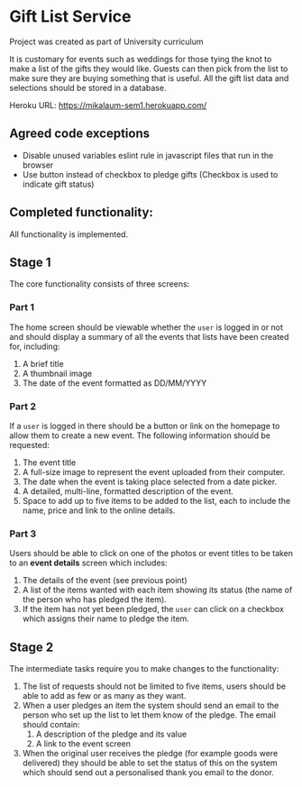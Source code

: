 # Gift List Service
Project was created as part of University curriculum

It is customary for events such as weddings for those tying the knot to make a list of the gifts they would like. Guests can then pick from the list to make sure they are buying something that is useful. All the gift list data and selections should be stored in a database.

Heroku URL: https://mikalaum-sem1.herokuapp.com/

## Agreed code exceptions

- Disable unused variables eslint rule in javascript files that run in the browser
- Use button instead of checkbox to pledge gifts (Checkbox is used to indicate gift status)

## Completed functionality:

All functionality is implemented.

## Stage 1

The core functionality consists of three screens:

### Part 1

The home screen should be viewable whether the `user` is logged in or not and should display a summary of all the events that lists have been created for, including:

1. A brief title
2. A thumbnail image
3. The date of the event formatted as DD/MM/YYYY

### Part 2

If a `user` is logged in there should be a button or link on the homepage to allow them to create a new event. The following information should be requested:

1. The event title
2. A full-size image to represent the event uploaded from their computer.
3. The date when the event is taking place selected from a date picker.
4. A detailed, multi-line, formatted description of the event.
5. Space to add up to five items to be added to the list, each to include the name, price and link to the online details.

### Part 3

Users should be able to click on one of the photos or event titles to be taken to an **event details** screen which includes:

1. The details of the event (see previous point)
2. A list of the items wanted with each item showing its status (the name of the person who has pledged the item).
3. If the item has not yet been pledged, the `user` can click on a checkbox which assigns their name to pledge the item.


## Stage 2

The intermediate tasks require you to make changes to the functionality:

1. The list of requests should not be limited to five items, users should be able to add as few or as many as they want.
2. When a user pledges an item the system should send an email to the person who set up the list to let them know of the pledge. The email should contain:
    1. A description of the pledge and its value
    2. A link to the event screen
3. When the original user receives the pledge (for example goods were delivered) they should be able to set the status of this on the system which should send out a personalised thank you email to the donor.
